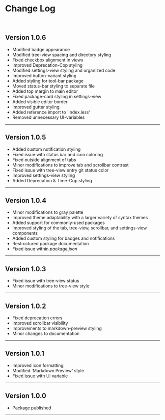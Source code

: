 # Change Log
<br>  

## Version 1.0.6

  * Modified badge appearance
  * Modified tree-view spacing and directory styling
  * Fixed checkbox alignment in views
  * Improved Deprecation-Cop styling
  * Modified settings-view styling and organized code
  * Improved button-variant styling
  * Added styling for tool-bar package
  * Moved status-bar styling to separate file
  * Added top margin to main editor
  * Fixed package-card styling in settings-view
  * Added visible editor border
  * Improved gutter styling
  * Added reference import to 'index.less'
  * Removed unnecessary UI-variables

------------------------------------------------------------------------------------------------------------------------

## Version 1.0.5

  * Added custom notification styling
  * Fixed issue with status bar and icon coloring
  * Fixed outside alignment of tabs
  * Minor modifications to improve tab and scrollbar contrast
  * Fixed issue with tree-view entry git status color
  * Improved settings-view styling
  * Added Deprecation & Time-Cop styling

------------------------------------------------------------------------------------------------------------------------

## Version 1.0.4

  * Minor modifications to gray palette  
  * Improved theme adaptability with a larger variety of syntax themes
  * Added support for commonly-used packages
  * Improved styling of the tab, tree-view, scrollbar, and settings-view components
  * Added custom styling for badges and notifications
  * Restructured package documentation
  * Fixed issue within *package.json*   

------------------------------------------------------------------------------------------------------------------------

## Version 1.0.3

  * Fixed issue with tree-view status
  * Minor modifications to tree-view style

------------------------------------------------------------------------------------------------------------------------

## Version 1.0.2

  * Fixed deprecation errors
  * Improved scrollbar visibility
  * Improvements to markdown-preview styling
  * Minor changes to documentation

------------------------------------------------------------------------------------------------------------------------


## Version 1.0.1

  * Improved icon formatting
  * Modified 'Markdown Preview' style
  * Fixed issue with UI variable

------------------------------------------------------------------------------------------------------------------------

## Version 1.0.0

  * Package published

------------------------------------------------------------------------------------------------------------------------
